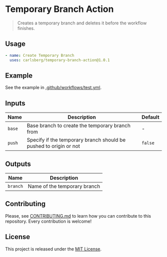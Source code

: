 # Temporary Branch Action

> Creates a temporary branch and deletes it before the workflow finishes.

## Usage

```yaml
- name: Create Temporary Branch
  uses: carlsberg/temporary-branch-action@1.0.1
```

## Example

See the example in [.github/workflows/test.yml](.github/workflows/test.yml).

## Inputs

| Name   | Description                                                       | Default |
| ------ | ----------------------------------------------------------------- | ------- |
| `base` | Base branch to create the temporary branch from                   | -       |
| `push` | Specify if the temporary branch should be pushed to origin or not | `false` |

## Outputs

| Name     | Description                  |
| -------- | ---------------------------- |
| `branch` | Name of the temporary branch |

## Contributing

Please, see [CONTRIBUTING.md](CONTRIBUTING.md) to learn how you can contribute
to this repository. Every contribution is welcome!

## License

This project is released under the [MIT License](LICENSE).
